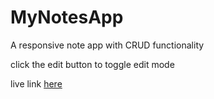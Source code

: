 # MyNotesApp

A responsive note app with CRUD functionality

click the edit button to toggle edit mode

live link [here](https://MyNotesApp.enduranceanine.repl.co)
